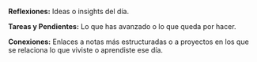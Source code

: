 **Reflexiones:** Ideas o insights del día.

**Tareas y Pendientes:** Lo que has avanzado o lo que queda por hacer.

**Conexiones:** Enlaces a notas más estructuradas o a proyectos en los que se relaciona lo que viviste o aprendiste ese día.